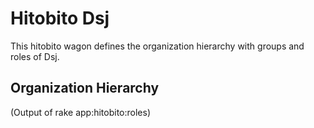 # Hitobito Dsj

This hitobito wagon defines the organization hierarchy with groups and roles
of Dsj.


## Organization Hierarchy


(Output of rake app:hitobito:roles)
